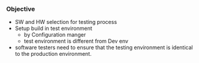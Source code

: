 ### Objective 
- SW and HW selection for testing process 
- Setup build in test environment 
	- by Configuration manger
	- test environment is different from Dev env 
- software testers need to ensure that the testing environment is identical to the production environment.